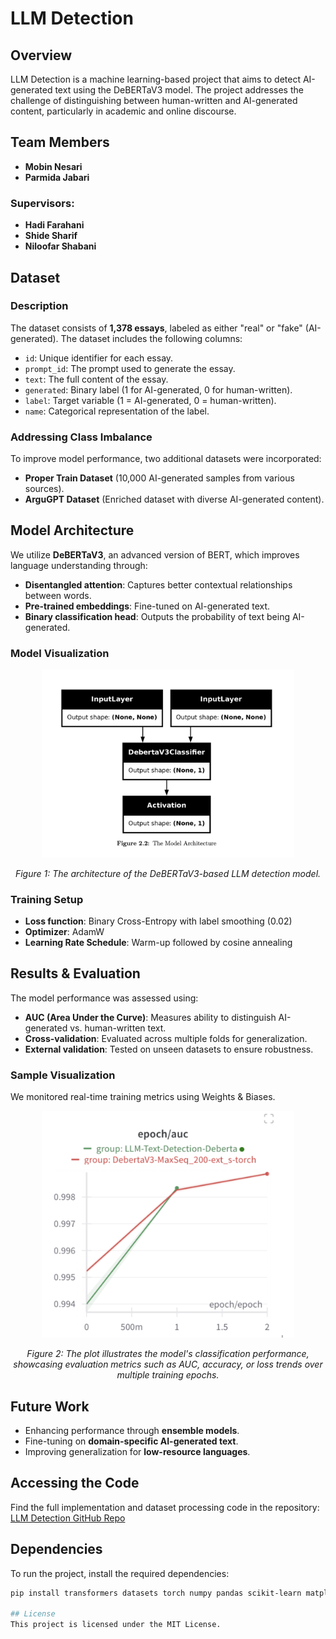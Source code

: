 # LLM Detection

## Overview
LLM Detection is a machine learning-based project that aims to detect AI-generated text using the DeBERTaV3 model. The project addresses the challenge of distinguishing between human-written and AI-generated content, particularly in academic and online discourse.

## Team Members
- **Mobin Nesari**
- **Parmida Jabari**

### Supervisors:
- **Hadi Farahani**
- **Shide Sharif**
- **Niloofar Shabani**

## Dataset
### Description
The dataset consists of **1,378 essays**, labeled as either "real" or "fake" (AI-generated). The dataset includes the following columns:
- `id`: Unique identifier for each essay.
- `prompt_id`: The prompt used to generate the essay.
- `text`: The full content of the essay.
- `generated`: Binary label (1 for AI-generated, 0 for human-written).
- `label`: Target variable (1 = AI-generated, 0 = human-written).
- `name`: Categorical representation of the label.

### Addressing Class Imbalance
To improve model performance, two additional datasets were incorporated:
- **Proper Train Dataset** (10,000 AI-generated samples from various sources).
- **ArguGPT Dataset** (Enriched dataset with diverse AI-generated content).

## Model Architecture
We utilize **DeBERTaV3**, an advanced version of BERT, which improves language understanding through:
- **Disentangled attention**: Captures better contextual relationships between words.
- **Pre-trained embeddings**: Fine-tuned on AI-generated text.
- **Binary classification head**: Outputs the probability of text being AI-generated.

### Model Visualization
<p align="center">
  <img width=80% src="assets/images/model_architecture.png">
</p>
<p align="center"><em>Figure 1: The architecture of the DeBERTaV3-based LLM detection model.</em></p>

### Training Setup
- **Loss function**: Binary Cross-Entropy with label smoothing (0.02)
- **Optimizer**: AdamW
- **Learning Rate Schedule**: Warm-up followed by cosine annealing

## Results & Evaluation
The model performance was assessed using:
- **AUC (Area Under the Curve)**: Measures ability to distinguish AI-generated vs. human-written text.
- **Cross-validation**: Evaluated across multiple folds for generalization.
- **External validation**: Tested on unseen datasets to ensure robustness.

### Sample Visualization
We monitored real-time training metrics using Weights & Biases.

<p align="center">
  <img width=80% src="assets/images/sample_plot.png">
</p>
<p align="center"><em>Figure 2: The plot illustrates the model's classification performance, showcasing evaluation metrics such as AUC, accuracy, or loss trends over multiple training epochs.</em></p>

## Future Work
- Enhancing performance through **ensemble models**.
- Fine-tuning on **domain-specific AI-generated text**.
- Improving generalization for **low-resource languages**.

## Accessing the Code
Find the full implementation and dataset processing code in the repository:
[LLM Detection GitHub Repo](https://github.com/Parmidajabbari/LLM-Detection)

## Dependencies
To run the project, install the required dependencies:
```sh
pip install transformers datasets torch numpy pandas scikit-learn matplotlib wandb

## License
This project is licensed under the MIT License.


